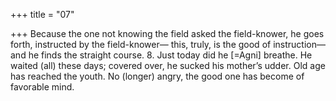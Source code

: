 +++
title = "07"

+++
Because the one not knowing the field asked the field-knower, he goes  forth, instructed by the field-knower—
this, truly, is the good of instruction—and he finds the straight course. 8. Just today did he [=Agni] breathe. He waited (all) these days; covered  over, he sucked his mother’s udder.
Old age has reached the youth. No (longer) angry, the good one has
become of favorable mind.